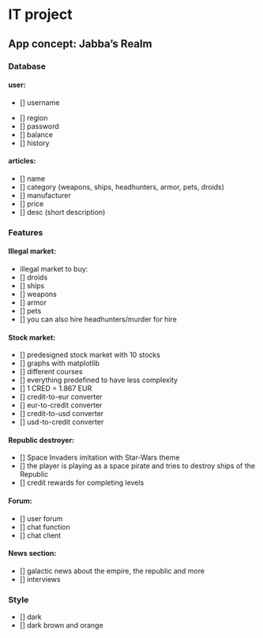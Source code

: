 # IT project

## App concept: Jabba’s Realm

### Database
#### user:
* [] username
- [] region
- [] password
- [] balance
- [] history

#### articles:
- [] name
- [] category (weapons, ships, headhunters, armor, pets, droids)
- [] manufacturer
- [] price
- [] desc (short description)

### Features
#### Illegal market:
- illegal market to buy:
- [] droids 
- [] ships
- [] weapons
- [] armor
- [] pets
- [] you can also hire headhunters/murder for hire

#### Stock market:
- [] predesigned stock market with 10 stocks
- [] graphs with matplotlib
- [] different courses
- [] everything predefined to have less complexity
- [] 1 CRED = 1.867 EUR
- [] credit-to-eur converter
- [] eur-to-credit converter
- [] credit-to-usd converter
- [] usd-to-credit converter

#### Republic destroyer:
- [] Space Invaders imitation with Star-Wars theme
- [] the player is playing as a space pirate and tries to destroy ships of the Republic
- [] credit rewards for completing levels

#### Forum:
- [] user forum
- [] chat function
- [] chat client

#### News section:
- [] galactic news about the empire, the republic and more
- [] interviews


### Style
- [] dark
- [] dark brown and orange

